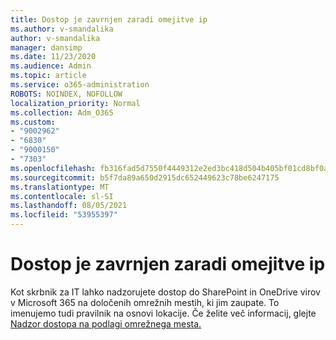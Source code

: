 ```yaml
---
title: Dostop je zavrnjen zaradi omejitve ip
ms.author: v-smandalika
author: v-smandalika
manager: dansimp
ms.date: 11/23/2020
ms.audience: Admin
ms.topic: article
ms.service: o365-administration
ROBOTS: NOINDEX, NOFOLLOW
localization_priority: Normal
ms.collection: Adm_O365
ms.custom:
- "9002962"
- "6830"
- "9000150"
- "7303"
ms.openlocfilehash: fb316fad5d7550f4449312e2ed3bc418d504b405bf01cd8bf0a180bac10379d2
ms.sourcegitcommit: b5f7da89a650d2915dc652449623c78be6247175
ms.translationtype: MT
ms.contentlocale: sl-SI
ms.lasthandoff: 08/05/2021
ms.locfileid: "53955397"
---
```

# <a name="access-denied-due-to-ip-restriction"></a>Dostop je zavrnjen zaradi omejitve ip

Kot skrbnik za IT lahko nadzorujete dostop do SharePoint in OneDrive virov v Microsoft 365 na določenih omrežnih mestih, ki jim zaupate. To imenujemo tudi pravilnik na osnovi lokacije. Če želite več informacij, glejte [Nadzor dostopa na podlagi omrežnega mesta.](https://docs.microsoft.com/sharepoint/control-access-based-on-network-location)

